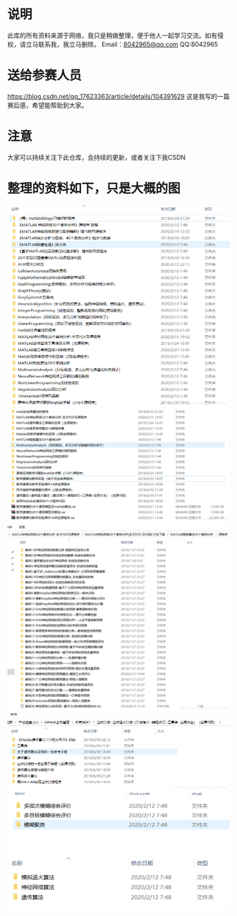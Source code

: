 
# 说明
此库的所有资料来源于网络，我只是稍做整理，便于他人一起学习交流。如有侵权，请立马联系我，我立马删除。
Email：8042965@qq.com
QQ:8042965

# 送给参赛人员
https://blog.csdn.net/qq_17623363/article/details/104391629
这是我写的一篇赛后感，希望能帮助到大家。

# 注意
大家可以持续关注下此仓库，会持续的更新，或者关注下我CSDN

# 整理的资料如下，只是大概的图

![在这里插入图片描述](/img/20200225003002404.png)
![在这里插入图片描述](/img/20200225003015250.png)
![在这里插入图片描述](/img/20200225003043837.png)
![在这里插入图片描述](/img/2020022500311867.png)
![在这里插入图片描述](/img/20200225003142779.png)
![在这里插入图片描述](/img/20200225003156636.png)
